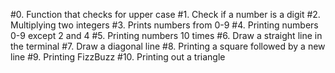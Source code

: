 #0. Function that checks for upper case
#1. Check if a number is a digit
#2. Multiplying two integers
#3. Prints numbers from 0-9
#4. Printing numbers 0-9 except 2 and 4
#5. Printing numbers 10 times
#6. Draw a straight line in the terminal
#7. Draw a diagonal line
#8. Printing a square followed by a new line
#9. Printing FizzBuzz
#10. Printing out a triangle
